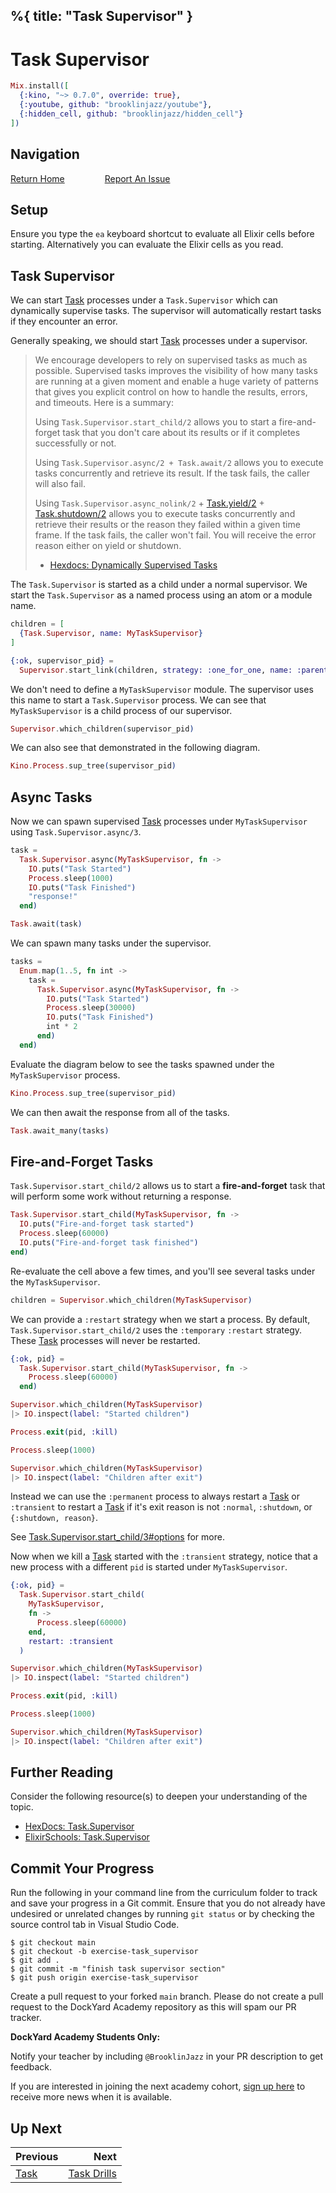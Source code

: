 %{
  title: "Task Supervisor"
}
---
# Task Supervisor

```elixir
Mix.install([
  {:kino, "~> 0.7.0", override: true},
  {:youtube, github: "brooklinjazz/youtube"},
  {:hidden_cell, github: "brooklinjazz/hidden_cell"}
])
```

## Navigation

[Return Home](../start.livemd)<span style="padding: 0 30px"></span>
[Report An Issue](https://github.com/DockYard-Academy/beta_curriculum/issues/new?assignees=&labels=&template=issue.md&title=)

## Setup

Ensure you type the `ea` keyboard shortcut to evaluate all Elixir cells before starting. Alternatively you can evaluate the Elixir cells as you read.

## Task Supervisor

We can start [Task](https://hexdocs.pm/elixir/Task.html) processes under a `Task.Supervisor` which can dynamically supervise tasks. The supervisor will automatically restart tasks if they encounter an error.

Generally speaking, we should start [Task](https://hexdocs.pm/elixir/Task.html) processes under a supervisor.

> We encourage developers to rely on supervised tasks as much as possible. Supervised tasks improves the visibility of how many tasks are running at a given moment and enable a huge variety of patterns that gives you explicit control on how to handle the results, errors, and timeouts. Here is a summary:
> 
> Using `Task.Supervisor.start_child/2` allows you to start a fire-and-forget task that you don't care about its results or if it completes successfully or not.
> 
> Using `Task.Supervisor.async/2 + Task.await/2` allows you to execute tasks concurrently and retrieve its result. If the task fails, the caller will also fail.
> 
> Using `Task.Supervisor.async_nolink/2` + [Task.yield/2](https://hexdocs.pm/elixir/Task.html#yield/2) + [Task.shutdown/2](https://hexdocs.pm/elixir/Task.html#shutdown/2) allows you to execute tasks concurrently and retrieve their results or the reason they failed within a given time frame. If the task fails, the caller won't fail. You will receive the error reason either on yield or shutdown.
> 
> * [Hexdocs: Dynamically Supervised Tasks](https://hexdocs.pm/elixir/Task.html#module-dynamically-supervised-tasks)

The `Task.Supervisor` is started as a child under a normal supervisor. We start the `Task.Supervisor` as a named process using an atom or a module name.

```elixir
children = [
  {Task.Supervisor, name: MyTaskSupervisor}
]

{:ok, supervisor_pid} =
  Supervisor.start_link(children, strategy: :one_for_one, name: :parent_supervisor)
```

We don't need to define a `MyTaskSupervisor` module. The supervisor uses this name to start a `Task.Supervisor` process. We can see that `MyTaskSupervisor` is a child process of our supervisor.

```elixir
Supervisor.which_children(supervisor_pid)
```

We can also see that demonstrated in the following diagram.

<!-- livebook:{"attrs":{"source":"Kino.Process.sup_tree(supervisor_pid)","title":"Supervisor Visualization"},"kind":"Elixir.HiddenCell","livebook_object":"smart_cell"} -->

```elixir
Kino.Process.sup_tree(supervisor_pid)
```

## Async Tasks

Now we can spawn supervised [Task](https://hexdocs.pm/elixir/Task.html) processes under `MyTaskSupervisor` using `Task.Supervisor.async/3`.

```elixir
task =
  Task.Supervisor.async(MyTaskSupervisor, fn ->
    IO.puts("Task Started")
    Process.sleep(1000)
    IO.puts("Task Finished")
    "response!"
  end)

Task.await(task)
```

We can spawn many tasks under the supervisor.

```elixir
tasks =
  Enum.map(1..5, fn int ->
    task =
      Task.Supervisor.async(MyTaskSupervisor, fn ->
        IO.puts("Task Started")
        Process.sleep(30000)
        IO.puts("Task Finished")
        int * 2
      end)
  end)
```

Evaluate the diagram below to see the tasks spawned under the `MyTaskSupervisor` process.

<!-- livebook:{"attrs":{"source":"Kino.Process.sup_tree(supervisor_pid)","title":"Supervisor Visualization"},"kind":"Elixir.HiddenCell","livebook_object":"smart_cell"} -->

```elixir
Kino.Process.sup_tree(supervisor_pid)
```

We can then await the response from all of the tasks.

```elixir
Task.await_many(tasks)
```

## Fire-and-Forget Tasks

`Task.Supervisor.start_child/2` allows us to start a **fire-and-forget** task that will perform some work without returning a response.

```elixir
Task.Supervisor.start_child(MyTaskSupervisor, fn ->
  IO.puts("Fire-and-forget task started")
  Process.sleep(60000)
  IO.puts("Fire-and-forget task finished")
end)
```

Re-evaluate the cell above a few times, and you'll see several tasks under the `MyTaskSupervisor`.

```elixir
children = Supervisor.which_children(MyTaskSupervisor)
```

We can provide a `:restart` strategy when we start a process. By default, `Task.Supervisor.start_child/2` uses the `:temporary` `:restart` strategy. These [Task](https://hexdocs.pm/elixir/Task.html) processes will never be restarted.

```elixir
{:ok, pid} =
  Task.Supervisor.start_child(MyTaskSupervisor, fn ->
    Process.sleep(60000)
  end)

Supervisor.which_children(MyTaskSupervisor)
|> IO.inspect(label: "Started children")

Process.exit(pid, :kill)

Process.sleep(1000)

Supervisor.which_children(MyTaskSupervisor)
|> IO.inspect(label: "Children after exit")
```

Instead we can use the `:permanent` process to always restart a [Task](https://hexdocs.pm/elixir/Task.html) or `:transient` to restart a [Task](https://hexdocs.pm/elixir/Task.html) if it's exit reason is not `:normal`, `:shutdown`, or `{:shutdown, reason}`.

See [Task.Supervisor.start_child/3#options](https://hexdocs.pm/elixir/Task.Supervisor.html#start_child/3-options) for more.

Now when we kill a [Task](https://hexdocs.pm/elixir/Task.html) started with the `:transient` strategy, notice that a new process with a different `pid` is started under `MyTaskSupervisor`.

```elixir
{:ok, pid} =
  Task.Supervisor.start_child(
    MyTaskSupervisor,
    fn ->
      Process.sleep(60000)
    end,
    restart: :transient
  )

Supervisor.which_children(MyTaskSupervisor)
|> IO.inspect(label: "Started children")

Process.exit(pid, :kill)

Process.sleep(1000)

Supervisor.which_children(MyTaskSupervisor)
|> IO.inspect(label: "Children after exit")
```

## Further Reading

Consider the following resource(s) to deepen your understanding of the topic.

* [HexDocs: Task.Supervisor](https://hexdocs.pm/elixir/Task.Supervisor.html)
* [ElixirSchools: Task.Supervisor](https://elixirschool.com/en/lessons/advanced/otp_supervisors#task-supervisor-4)

## Commit Your Progress

Run the following in your command line from the curriculum folder to track and save your progress in a Git commit.
Ensure that you do not already have undesired or unrelated changes by running `git status` or by checking the source control tab in Visual Studio Code.

```
$ git checkout main
$ git checkout -b exercise-task_supervisor
$ git add .
$ git commit -m "finish task supervisor section"
$ git push origin exercise-task_supervisor
```

Create a pull request to your forked `main` branch. Please do not create a pull request to the DockYard Academy repository as this will spam our PR tracker.

**DockYard Academy Students Only:**

Notify your teacher by including `@BrooklinJazz` in your PR description to get feedback.

If you are interested in joining the next academy cohort, [sign up here](https://academy.dockyard.com/) to receive more news when it is available.

## Up Next

| Previous                       | Next                                           |
| ------------------------------ | ---------------------------------------------: |
| [Task](../reading/task.livemd) | [Task Drills](../exercises/task_drills.livemd) |

